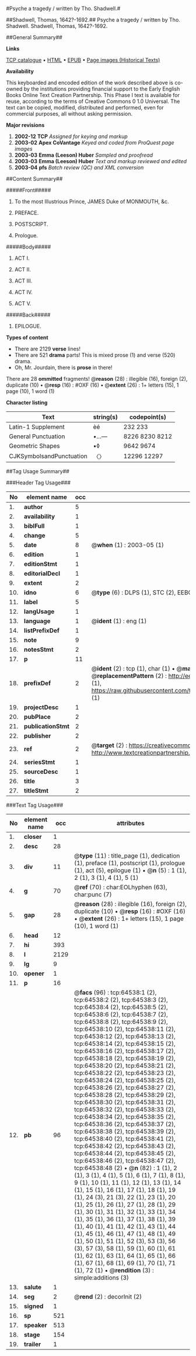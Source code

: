 #Psyche a tragedy / written by Tho. Shadwell.#

##Shadwell, Thomas, 1642?-1692.##
Psyche a tragedy / written by Tho. Shadwell.
Shadwell, Thomas, 1642?-1692.

##General Summary##

**Links**

[TCP catalogue](http://www.ota.ox.ac.uk/tcp/)  • 
[HTML](http://tei.it.ox.ac.uk/tcp/Texts-HTML/free/A59/A59443.html)  • 
[EPUB](http://tei.it.ox.ac.uk/tcp/Texts-EPUB/free/A59/A59443.epub) • 
[Page images (Historical Texts)](https://data.historicaltexts.jisc.ac.uk/view?pubId=eebo-12621728e&pageId=eebo-12621728e-64538-1)

**Availability**

This keyboarded and encoded edition of the
	       work described above is co-owned by the institutions
	       providing financial support to the Early English Books
	       Online Text Creation Partnership. This Phase I text is
	       available for reuse, according to the terms of Creative
	       Commons 0 1.0 Universal. The text can be copied,
	       modified, distributed and performed, even for
	       commercial purposes, all without asking permission.

**Major revisions**

1. __2002-12__ __TCP__ *Assigned for keying and markup*
1. __2003-02__ __Apex CoVantage__ *Keyed and coded from ProQuest page images*
1. __2003-03__ __Emma (Leeson) Huber__ *Sampled and proofread*
1. __2003-03__ __Emma (Leeson) Huber__ *Text and markup reviewed and edited*
1. __2003-04__ __pfs__ *Batch review (QC) and XML conversion*

##Content Summary##

#####Front#####

1. To the most Illustrious Prince, JAMES Duke of MONMOUTH, &c.

1. PREFACE.

1. POSTSCRIPT.

1. Prologue.

#####Body#####

1. ACT I.

1. ACT II.

1. ACT III.

1. ACT IV.

1. ACT V.

#####Back#####

1. EPILOGUE.

**Types of content**

  * There are 2129 **verse** lines!
  * There are 521 **drama** parts! This is mixed prose (1) and verse (520) drama.
  * Oh, Mr. Jourdain, there is **prose** in there!

There are 28 **ommitted** fragments! 
 @__reason__ (28) : illegible (16), foreign (2), duplicate (10)  •  @__resp__ (16) : #OXF (16)  •  @__extent__ (26) : 1+ letters (15), 1 page (10), 1 word (1)

**Character listing**


|Text|string(s)|codepoint(s)|
|---|---|---|
|Latin-1 Supplement|èé|232 233|
|General Punctuation|•…—|8226 8230 8212|
|Geometric Shapes|▪◊|9642 9674|
|CJKSymbolsandPunctuation|〈〉|12296 12297|

##Tag Usage Summary##

###Header Tag Usage###

|No|element name|occ|attributes|
|---|---|---|---|
|1.|__author__|5||
|2.|__availability__|1||
|3.|__biblFull__|1||
|4.|__change__|5||
|5.|__date__|8| @__when__ (1) : 2003-05 (1)|
|6.|__edition__|1||
|7.|__editionStmt__|1||
|8.|__editorialDecl__|1||
|9.|__extent__|2||
|10.|__idno__|6| @__type__ (6) : DLPS (1), STC (2), EEBO-CITATION (1), OCLC (1), VID (1)|
|11.|__label__|5||
|12.|__langUsage__|1||
|13.|__language__|1| @__ident__ (1) : eng (1)|
|14.|__listPrefixDef__|1||
|15.|__note__|9||
|16.|__notesStmt__|2||
|17.|__p__|11||
|18.|__prefixDef__|2| @__ident__ (2) : tcp (1), char (1)  •  @__matchPattern__ (2) : ([0-9\-]+):([0-9IVX]+) (1), (.+) (1)  •  @__replacementPattern__ (2) : http://eebo.chadwyck.com/downloadtiff?vid=$1&page=$2 (1), https://raw.githubusercontent.com/textcreationpartnership/Texts/master/tcpchars.xml#$1 (1)|
|19.|__projectDesc__|1||
|20.|__pubPlace__|2||
|21.|__publicationStmt__|2||
|22.|__publisher__|2||
|23.|__ref__|2| @__target__ (2) : https://creativecommons.org/publicdomain/zero/1.0/ (1), http://www.textcreationpartnership.org/docs/. (1)|
|24.|__seriesStmt__|1||
|25.|__sourceDesc__|1||
|26.|__title__|3||
|27.|__titleStmt__|2||


###Text Tag Usage###

|No|element name|occ|attributes|
|---|---|---|---|
|1.|__closer__|1||
|2.|__desc__|28||
|3.|__div__|11| @__type__ (11) : title_page (1), dedication (1), preface (1), postscript (1), prologue (1), act (5), epilogue (1)  •  @__n__ (5) : 1 (1), 2 (1), 3 (1), 4 (1), 5 (1)|
|4.|__g__|70| @__ref__ (70) : char:EOLhyphen (63), char:punc (7)|
|5.|__gap__|28| @__reason__ (28) : illegible (16), foreign (2), duplicate (10)  •  @__resp__ (16) : #OXF (16)  •  @__extent__ (26) : 1+ letters (15), 1 page (10), 1 word (1)|
|6.|__head__|12||
|7.|__hi__|393||
|8.|__l__|2129||
|9.|__lg__|9||
|10.|__opener__|1||
|11.|__p__|16||
|12.|__pb__|96| @__facs__ (96) : tcp:64538:1 (2), tcp:64538:2 (2), tcp:64538:3 (2), tcp:64538:4 (2), tcp:64538:5 (2), tcp:64538:6 (2), tcp:64538:7 (2), tcp:64538:8 (2), tcp:64538:9 (2), tcp:64538:10 (2), tcp:64538:11 (2), tcp:64538:12 (2), tcp:64538:13 (2), tcp:64538:14 (2), tcp:64538:15 (2), tcp:64538:16 (2), tcp:64538:17 (2), tcp:64538:18 (2), tcp:64538:19 (2), tcp:64538:20 (2), tcp:64538:21 (2), tcp:64538:22 (2), tcp:64538:23 (2), tcp:64538:24 (2), tcp:64538:25 (2), tcp:64538:26 (2), tcp:64538:27 (2), tcp:64538:28 (2), tcp:64538:29 (2), tcp:64538:30 (2), tcp:64538:31 (2), tcp:64538:32 (2), tcp:64538:33 (2), tcp:64538:34 (2), tcp:64538:35 (2), tcp:64538:36 (2), tcp:64538:37 (2), tcp:64538:38 (2), tcp:64538:39 (2), tcp:64538:40 (2), tcp:64538:41 (2), tcp:64538:42 (2), tcp:64538:43 (2), tcp:64538:44 (2), tcp:64538:45 (2), tcp:64538:46 (2), tcp:64538:47 (2), tcp:64538:48 (2)  •  @__n__ (82) : 1 (1), 2 (1), 3 (1), 4 (1), 5 (1), 6 (1), 7 (1), 8 (1), 9 (1), 10 (1), 11 (1), 12 (1), 13 (1), 14 (1), 15 (1), 16 (1), 17 (1), 18 (1), 19 (1), 24 (3), 21 (3), 22 (1), 23 (1), 20 (1), 25 (1), 26 (1), 27 (1), 28 (1), 29 (1), 30 (1), 31 (1), 32 (1), 33 (1), 34 (1), 35 (1), 36 (1), 37 (1), 38 (1), 39 (1), 40 (1), 41 (1), 42 (1), 43 (1), 44 (1), 45 (1), 46 (1), 47 (1), 48 (1), 49 (1), 50 (1), 51 (1), 52 (3), 53 (3), 56 (3), 57 (3), 58 (1), 59 (1), 60 (1), 61 (1), 62 (1), 63 (1), 64 (1), 65 (1), 66 (1), 67 (1), 68 (1), 69 (1), 70 (1), 71 (1), 72 (1)  •  @__rendition__ (3) : simple:additions (3)|
|13.|__salute__|1||
|14.|__seg__|2| @__rend__ (2) : decorInit (2)|
|15.|__signed__|1||
|16.|__sp__|521||
|17.|__speaker__|513||
|18.|__stage__|154||
|19.|__trailer__|1||
